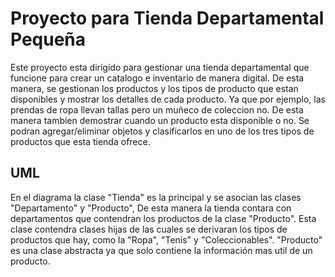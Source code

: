 # Proyecto para Tienda Departamental Pequeña
Este proyecto esta dirigido para gestionar una tienda departamental que funcione para crear un catalogo e inventario de manera digital. De esta manera, se gestionan los productos y los tipos de producto que estan disponibles y mostrar los detalles de cada producto. Ya que por ejemplo, las prendas de ropa llevan tallas pero un muñeco de coleccion no. De esta manera tambien demostrar cuando un producto esta disponible o no. Se podran agregar/eliminar objetos y clasificarlos en uno de los tres tipos de productos que esta tienda ofrece. 

## UML
En el diagrama la clase "Tienda" es la principal y se asocian las clases "Departamento" y "Producto", De esta manera la tienda contara con departamentos que contendran los productos de la clase "Producto". Esta clase contendra clases hijas de las cuales se derivaran los tipos de productos que hay, como la "Ropa", "Tenis" y "Coleccionables". "Producto" es una clase abstracta ya que solo contiene la información mas util de un producto.
